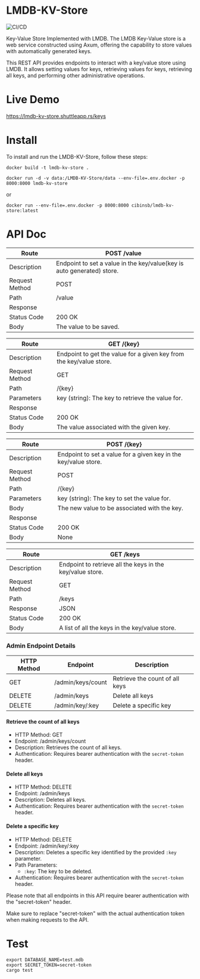 # LMDB-KV-Store
![CI/CD](https://github.com/cibinsb/LMDB-KV-Store/actions/workflows/main.yml/badge.svg)

Key-Value Store Implemented with LMDB.
The LMDB Key-Value store is a web service constructed using Axum, 
offering the capability to store values with automatically generated keys.

This REST API provides endpoints to interact with a key/value store using LMDB. 
It allows setting values for keys, retrieving values for keys, retrieving all keys,
and performing other administrative operations.

# Live Demo

https://lmdb-kv-store.shuttleapp.rs/keys

# Install
To install and run the LMDB-KV-Store, follow these steps:
```
docker build -t lmdb-kv-store .

docker run -d -v data:/LMDB-KV-Store/data --env-file=.env.docker -p 8000:8000 lmdb-kv-store 
```
or 

```
docker run --env-file=.env.docker -p 8000:8000 cibinsb/lmdb-kv-store:latest
```

# API Doc

| Route       | POST /value                                                            |
|-------------|------------------------------------------------------------------------|
| Description | Endpoint to set a value in the key/value(key is auto generated) store. |
| Request  Method  | POST                                                                   |                                                              |
| Path        | /value                                                                 |
| Response    |                                                                        |
| Status Code | 200 OK                                                                 |
| Body        | The value to be saved.                                                 |

| Route       | GET /{key}  |
|-------------|-------------|
| Description | Endpoint to get the value for a given key from the key/value store. |
| Request  Method   |      GET       |
| Path        | /{key}      |
| Parameters  | key (string): The key to retrieve the value for. |
| Response    |             |
| Status Code | 200 OK      |
| Body        | The value associated with the given key. |

| Route       | POST /{key} |
|-------------|-------------|
| Description | Endpoint to set a value for a given key in the key/value store. |
| Request  Method   |     POST        |
| Path        | /{key}      |
| Parameters  | key (string): The key to set the value for. |
| Body        | The new value to be associated with the key. |
| Response    |             |
| Status Code | 200 OK      |
| Body        | None        |

| Route       | GET /keys                                                 |
|-------------|-----------------------------------------------------------|
| Description | Endpoint to retrieve all the keys in the key/value store. |
| Request   Method  | GET                                                       |
| Path        | /keys                                                     |
| Response    | JSON                                                      |
| Status Code | 200 OK                                                    |
| Body        | A list of all the keys in the key/value store.            |

### Admin Endpoint Details


| HTTP Method | Endpoint          | Description                               |
|-------------|-------------------|-------------------------------------------|
| GET         | /admin/keys/count | Retrieve the count of all keys             |
| DELETE      | /admin/keys       | Delete all keys                            |
| DELETE      | /admin/key/:key   | Delete a specific key                      |



#### Retrieve the count of all keys

- HTTP Method: GET
- Endpoint: /admin/keys/count
- Description: Retrieves the count of all keys.
- Authentication: Requires bearer authentication with the `secret-token` header.

#### Delete all keys

- HTTP Method: DELETE
- Endpoint: /admin/keys
- Description: Deletes all keys.
- Authentication: Requires bearer authentication with the `secret-token` header.

#### Delete a specific key

- HTTP Method: DELETE
- Endpoint: /admin/key/:key
- Description: Deletes a specific key identified by the provided `:key` parameter.
- Path Parameters:
  - `:key`: The key to be deleted.
- Authentication: Requires bearer authentication with the `secret-token` header.

Please note that all endpoints in this API require bearer authentication with the "secret-token" header.

Make sure to replace "secret-token" with the actual authentication token when making requests to the API.

# Test

```
export DATABASE_NAME=test.mdb
export SECRET_TOKEN=secret-token
cargo test

```